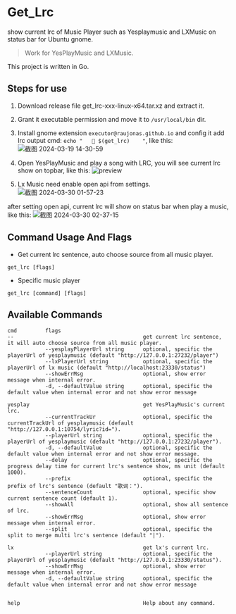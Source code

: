 # Get_Lrc
show current lrc of Music Player such as Yesplaymusic and LXMusic on status bar for Ubuntu gnome.

> Work for YesPlayMusic and LXMusic.

This project is written in Go.

## Steps for use
1. Download release file get_lrc-xxx-linux-x64.tar.xz and extract it.

2. Grant it executable permission and move it to `/usr/local/bin` dir.

3. Install gnome extension `executor@raujonas.github.io` and config it add lrc output cmd: `echo "   🎤 $(get_lrc)    "`, like this:
![截图 2024-03-19 14-30-59](https://github.com/MarsSwimmer/get_lrc/assets/146618222/6a0ce857-9951-4806-95ce-b72c4af59f1d)

4. Open YesPlayMusic and play a song with LRC, you will see current lrc show on topbar, like this:
![preview](https://github.com/MarsSwimmer/get_lrc/assets/146618222/b6e43f94-e9b3-41cb-9e08-06621d936c56)

5. Lx Music need enable open api from settings.
![截图 2024-03-30 01-57-23](https://github.com/MarsSwimmer/get_lrc/assets/146618222/802df09c-f1fc-49f3-8f11-558fce85dc43)

after setting open api, current lrc will show on status bar when play a music, like this:
![截图 2024-03-30 02-37-15](https://github.com/MarsSwimmer/get_lrc/assets/146618222/686142ce-336f-42e4-9d0d-8f694bf955b7)


## Command Usage And Flags
- Get current lrc sentence, auto choose source from all music player.
```
get_lrc [flags]
```

- Specific music player
```
get_lrc [command] [flags] 
```

## Available Commands
```
cmd         flags  
--                                         get current lrc sentence, it will auto choose source from all music player.
            --yesplayPlayerUrl string      optional, specific the playerUrl of yesplaymusic (default "http://127.0.0.1:27232/player")
            --lxPlayerUrl string           optional, specific the playerUrl of lx music (default "http://localhost:23330/status")                            
            --showErrMsg                   optional, show error message when internal error.
            -d, --defaultValue string      optional, specific the default value when internal error and not show error message

yesplay                                    get YesPlayMusic's current lrc.
            --currentTrackUr               optional, specific the currentTrackUrl of yesplaymusic (default "http://127.0.0.1:10754/lyric?id=").
            --playerUrl string             optional, specific the playerUrl of yesplaymusic (default "http://127.0.0.1:27232/player").
            -d, --defaultValue             optional, specific the default value when internal error and not show error message.
            --delay                        optional, specific the progress delay time for current lrc's sentence show, ms unit (default 1000).
            --prefix                       optional, specific the prefix of lrc's sentence (default "歌词：").
            --sentenceCount                optional, specific show current sentence count (default 1).
            --showAll                      optional, show all sentence of lrc.
            --showErrMsg                   optional, show error message when internal error.
            --split                        optional, specific the split to merge multi lrc's sentence (default "|").

lx                                         get lx's current lrc.
            --playerUrl string             optional, specific the playerUrl of yesplaymusic (default "http://127.0.0.1:23330/status").
            --showErrMsg                   optional, show error message when internal error.
            -d, --defaultValue string      optional, specific the default value when internal error and not show error message


help                                       Help about any command.
```
